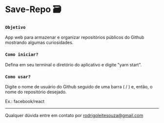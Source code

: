 # Save-Repo 🗃️

### `Objetivo`

App web para armazenar e organizar repositórios públicos do Github mostrando algumas curiosidades.

### `Como iniciar?`

Defina em seu terminal o diretório do aplicativo e digite "yarn start".

### `Como usar?`

Digite o nome de usuário do Github seguido de uma barra ( / ) e, então, o nome do repositório desejado.

Ex.: facebook/react

------------------------------------------------------------------

Qualquer dúvida entre em contato por <a href="mailto:rodrigoleitesouza@gmail.com?">rodrigoleitesouza@gmail.com</a>
